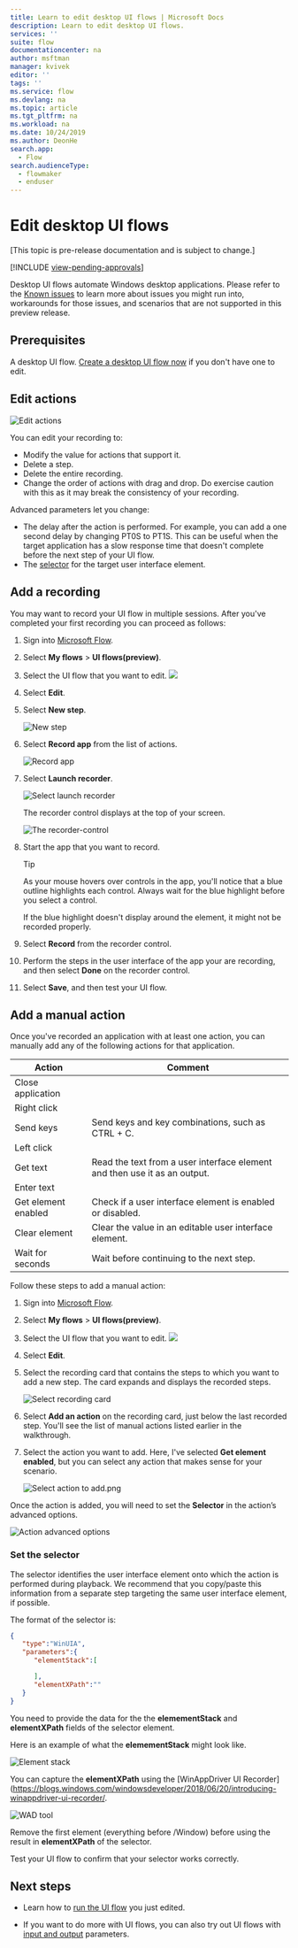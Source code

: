 ```yaml
---
title: Learn to edit desktop UI flows | Microsoft Docs
description: Learn to edit desktop UI flows.
services: ''
suite: flow
documentationcenter: na
author: msftman
manager: kvivek
editor: ''
tags: ''
ms.service: flow
ms.devlang: na
ms.topic: article
ms.tgt_pltfrm: na
ms.workload: na
ms.date: 10/24/2019
ms.author: DeonHe
search.app: 
  - Flow
search.audienceType: 
  - flowmaker
  - enduser
---
```


# Edit desktop UI flows

[This topic is pre-release documentation and is subject to change.]

[!INCLUDE [view-pending-approvals](../includes/cc-rebrand.md)]

Desktop UI flows automate Windows desktop applications. Please refer to the [Known issues](create-desktop.md#known-issues-and-solutions) to learn more about issues you might run into, workarounds for those issues, and scenarios that are not supported in this preview release.

## Prerequisites
A desktop UI flow. [Create a desktop UI flow now](create-desktop.md#create-and-test-desktop-ui-flows) if you don't have one to edit.

## Edit actions

![Edit actions](../media/edit-desktop/edit-actions.png "Edit actions")

You can edit your recording to:

-   Modify the value for actions that support it.
-   Delete a step.
-   Delete the entire recording.
-   Change the order of actions with drag and drop. Do exercise caution with this
    as it may break the consistency of your recording.

Advanced parameters let you change:

-  The delay after the action is performed. For example, you can add a one second delay by changing PT0S to PT1S. This can be useful when the target application has a slow response time that doesn't  complete before the next step of your UI flow.
-   The [selector](edit-desktop.md#set-the-selector) for the target user interface element.

## Add a recording

You may want to record your UI flow in multiple sessions. After you've completed your first recording you can proceed as follows:

1. Sign into [Microsoft Flow](https://flow.microsoft.com).
1. Select **My flows** > **UI flows(preview)**.
1. Select the UI flow that you want to edit.
   ![](../media/edit-desktop/select-ui-flow.png)
1. Select **Edit**. 
1. Select **New step**.

   ![New step](../media/edit-desktop/new-step.png "New step")

1. Select **Record app** from the list of actions.

   ![Record app](../media/edit-desktop/select-record-ui-actions.png "Record app")

1. Select **Launch recorder**.

   ![Select launch recorder](../media/create-windows-ui-flow/select-launch-recorder.png "Select launch recorder")

   The recorder control displays at the top of your screen.

   ![The recorder-control](../media/create-windows-ui-flow/recorder-control.png "The recorder-control")

1. Start the app that you want to record.

     >[!TIP]
     >As your mouse hovers over controls in the app, you'll notice that a blue outline highlights each control. Always wait for the blue highlight before you select a control.
     >
     >If the blue highlight doesn't display around the element, it might not be recorded properly.

1. Select **Record** from the recorder control.

1. Perform the steps in the user interface of the app your are recording, and then select **Done** on the recorder control.
1. Select **Save**, and then test your UI flow.

## Add a manual action

Once you've recorded an application with at least one action, you can manually add
any of the following actions for that application.

| **Action**          | **Comment**                                                       |
|---------------------|-------------------------------------------------------------------|
| Close application   |                                                                   |
| Right click         |                                                                   |
| Send keys           | Send keys and key combinations, such as CTRL + C.                             |
| Left click          |                                                                   |
| Get text            | Read the text from a user interface element and then use it as an output. |
| Enter text          |                                                                   |
| Get element enabled | Check if a user interface element is enabled or disabled.         |
| Clear element       | Clear the value in an editable user interface element.             |
| Wait for seconds    | Wait before continuing to the next step.                           |

Follow these steps to add a manual action:

1. Sign into [Microsoft Flow](https://flow.microsoft.com).
1. Select **My flows** > **UI flows(preview)**.
1. Select the UI flow that you want to edit.
   ![](../media/edit-desktop/select-ui-flow.png)
1. Select **Edit**. 
1. Select the recording card that contains the steps to which you want to add a new step.
   The card expands and displays the recorded steps.

   ![Select recording card](../media/edit-desktop/manual-select-recording-card.png)

1. Select **Add an action** on the recording card, just below the last recorded step.
   You'll see the list of manual actions listed earlier in the walkthrough. 

1. Select the action you want to add. Here, I've selected **Get element enabled**, but you can select any action that makes sense for your scenario.

   ![Select action to add.png](../media/edit-desktop/select-action-to-add.png)

Once the action is added, you will need to set the **Selector** in the action’s
advanced options.

![Action advanced options](../media/edit-desktop/action-advanced-options.png "Action advanced options")

### Set the selector

The selector identifies the user interface element onto which the action is performed during playback. We recommend that you copy/paste this information from a separate step targeting the same user interface element, if possible.

<!-- ![](../media/edit-desktop/c31b48dd5877db03d809c748a43a98ed.png) --> 

The format of the selector is:

```json
{  
   "type":"WinUIA",
   "parameters":{  
      "elementStack":[  

      ],
      "elementXPath":""
   }
}
```

You need to provide the data for the the **elemementStack** and **elementXPath** fields of the  selector element.

Here is an example of what the **elemementStack** might look like.

![Element stack](../media/edit-desktop/elementstack.png "Element stack")

<!--todo-->
<!-- **CAP only** -->

You can capture the **elementXPath** using the [WinAppDriver UI
Recorder](https://blogs.windows.com/windowsdeveloper/2018/06/20/introducing-winappdriver-ui-recorder/.

![WAD tool](../media/edit-desktop/wad-tool.png "WAD tool")

Remove the first element (everything before /Window) before using the result in **elementXPath** of the selector.

Test your UI flow to confirm that your selector works correctly.

## Next steps

- Learn how to [run the UI flow](run-ui-flow.md) you just edited.

- If you want to do more with UI flows, you can also try out UI flows with [input and output](inputs-outputs-web.md) parameters.






